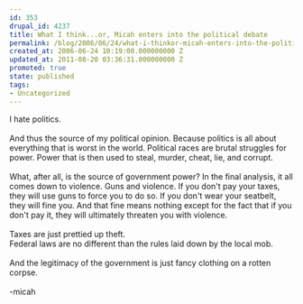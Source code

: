 ```yaml
---
id: 353
drupal_id: 4237
title: What I think...or, Micah enters into the political debate
permalink: /blog/2006/06/24/what-i-thinkor-micah-enters-into-the-political-debate-2/
created_at: 2006-06-24 10:19:00.000000000 Z
updated_at: 2011-08-20 03:36:31.000000000 Z
promoted: true
state: published
tags:
- Uncategorized
---
```

I hate politics.<br /><br />And thus the source of my political opinion. Because politics is all about everything that is worst in the world. Political races are brutal struggles for power. Power that is then used to steal, murder, cheat, lie, and corrupt.<br /><br />What, after all, is the source of government power? In the final analysis, it all comes down to violence.  Guns and violence. If you don't pay your taxes, they will use guns to force you to do so. If you don't wear your seatbelt, they will fine you. And that fine means nothing except for the fact that if you don't pay it, they will ultimately threaten you with violence.<br /><br />Taxes are just prettied up theft.<br />Federal laws are no different than the rules laid down by the local mob.<br /><br />And the legitimacy of the government is just fancy clothing on a rotten corpse.<br /><br />-micah
